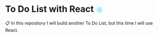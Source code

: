 # To Do List with React <img src="./public/logo192.png" width="23px" align="center">

📋 In this repository I will build another To Do List, but this time I will use React.
